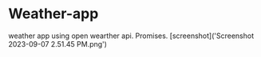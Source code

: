 # Weather-app
weather app using open wearther api. Promises.
[screenshot]('Screenshot 2023-09-07 2.51.45 PM.png')
